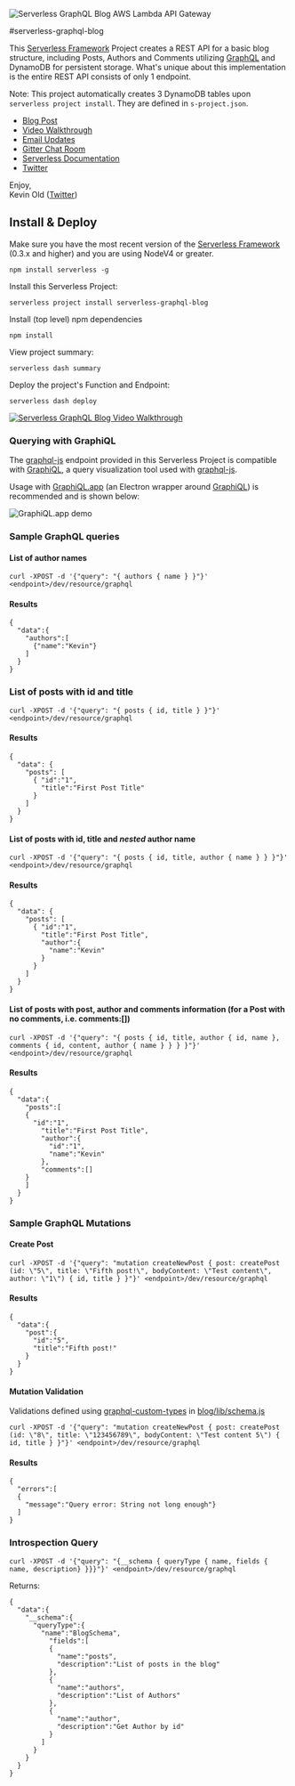 ![Serverless GraphQL Blog AWS Lambda API Gateway](serverless_graphql_blog.png)

#serverless-graphql-blog

This [Serverless Framework](http://www.serverless.com) Project creates a REST API for a basic blog structure, including Posts, Authors and Comments utilizing [GraphQL][1] and DynamoDB for persistent storage.  What's unique about this implementation is the entire REST API consists of only 1 endpoint.

Note: This project automatically creates 3 DynamoDB tables upon `serverless project install`.  They are defined in `s-project.json`.

* [Blog Post](http://kevinold.com/2016/02/01/serverless-graphql.html)
* [Video Walkthrough](https://www.youtube.com/watch?v=lgE5-mm8gX4)
* [Email Updates](http://eepurl.com/bvz5Nj)
* [Gitter Chat Room](https://gitter.im/serverless/serverless)
* [Serverless Documentation](http://docs.serverless.com)
* [Twitter](https://www.twitter.com/goserverless)

Enjoy,<br/>
Kevin Old ([Twitter](https://twitter.com/kevinold))

## Install & Deploy

Make sure you have the most recent version of the [Serverless Framework](http://www.serverless.com) (0.3.x and higher) and you are using NodeV4 or greater.

```
npm install serverless -g
```

Install this Serverless Project:

```
serverless project install serverless-graphql-blog
```

Install (top level) npm dependencies

```
npm install
```

View project summary:

```
serverless dash summary
```
Deploy the project's Function and Endpoint:

```
serverless dash deploy
```

[![Serverless GraphQL Blog Video Walkthrough](video_serverless_blog_graphql.png)](https://www.youtube.com/watch?v=lgE5-mm8gX4)

### Querying with GraphiQL

The [graphql-js][1] endpoint provided in this Serverless Project is compatible with [GraphiQL][2], a query visualization tool used with [graphql-js][1].

Usage with [GraphiQL.app][3] (an Electron wrapper around [GraphiQL][2]) is recommended and is shown below:

![GraphiQL.app demo](https://s3.amazonaws.com/various-image-files/graphiql-serverless-graphql-blog-screenshot.png)

### Sample GraphQL queries

#### List of author names
```
curl -XPOST -d '{"query": "{ authors { name } }"}' <endpoint>/dev/resource/graphql
```

#### Results
```
{
  "data":{
    "authors":[
      {"name":"Kevin"}
    ]
  }
}
```

### List of posts with id and title
```
curl -XPOST -d '{"query": "{ posts { id, title } }"}' <endpoint>/dev/resource/graphql
```

#### Results
```
{
  "data": {
    "posts": [
      { "id":"1",
        "title":"First Post Title"
      }
    ]
  }
}
```

#### List of posts with id, title and *nested* author name
```
curl -XPOST -d '{"query": "{ posts { id, title, author { name } } }"}' <endpoint>/dev/resource/graphql
```

#### Results
```
{
  "data": {
    "posts": [
      { "id":"1",
        "title":"First Post Title",
        "author":{
          "name":"Kevin"
        }
      }
    ]
  }
}
```

#### List of posts with post, author and comments information (for a Post with no comments, i.e. comments:[])
```
curl -XPOST -d '{"query": "{ posts { id, title, author { id, name }, comments { id, content, author { name } } } }"}' <endpoint>/dev/resource/graphql
```

#### Results
```
{
  "data":{
    "posts":[
    {
      "id":"1",
        "title":"First Post Title",
        "author":{
          "id":"1",
          "name":"Kevin"
        },
        "comments":[]
    }
    ]
  }
}
```


### Sample GraphQL Mutations

#### Create Post
```
curl -XPOST -d '{"query": "mutation createNewPost { post: createPost (id: \"5\", title: \"Fifth post!\", bodyContent: \"Test content\", author: \"1\") { id, title } }"}' <endpoint>/dev/resource/graphql
```

#### Results
```
{
  "data":{
    "post":{
      "id":"5",
      "title":"Fifth post!"
    }
  }
}
```


#### Mutation Validation

Validations defined using [graphql-custom-types][4] in [blog/lib/schema.js][5]
```
curl -XPOST -d '{"query": "mutation createNewPost { post: createPost (id: \"8\", title: \"123456789\", bodyContent: \"Test content 5\") { id, title } }"}' <endpoint>/dev/resource/graphql
```

#### Results
```
{
  "errors":[
  {
    "message":"Query error: String not long enough"}
  ]
}
```


### Introspection Query
```
curl -XPOST -d '{"query": "{__schema { queryType { name, fields { name, description} }}}"}' <endpoint>/dev/resource/graphql
```

Returns:
```
{
  "data":{
    "__schema":{
      "queryType":{
        "name":"BlogSchema",
          "fields":[
          {
            "name":"posts",
            "description":"List of posts in the blog"
          },
          {
            "name":"authors",
            "description":"List of Authors"
          },
          {
            "name":"author",
            "description":"Get Author by id"
          }
        ]
      }
    }
  }
}
```

[1]: https://github.com/graphql/graphql-js
[2]: https://github.com/graphql/graphiql
[3]: https://github.com/skevy/graphiql-app
[4]: https://github.com/stylesuxx/graphql-custom-types
[5]: https://github.com/serverless/serverless-graphql-blog/blob/master/blog/lib/schema.js#L100
